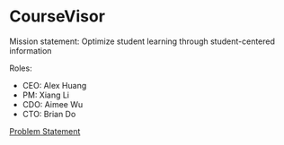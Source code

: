 # CourseVisor

Mission statement: Optimize student learning through student-centered information

Roles:
* CEO: Alex Huang
* PM: Xiang Li
* CDO: Aimee Wu
* CTO: Brian Do

[Problem Statement](https://www.google.com)
